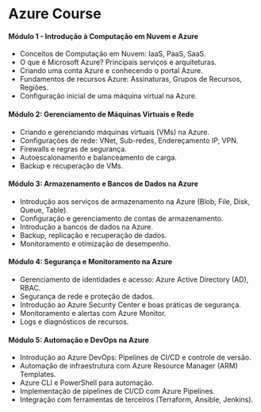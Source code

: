 # Azure Course

#### Módulo 1 - Introdução à Computação em Nuvem e Azure
- Conceitos de Computação em Nuvem: IaaS, PaaS, SaaS.
- O que é Microsoft Azure? Principais serviços e arquiteturas.
- Criando uma conta Azure e conhecendo o portal Azure.
- Fundamentos de recursos Azure: Assinaturas, Grupos de Recursos, Regiões.
- Configuração inicial de uma máquina virtual na Azure.

#### Módulo 2: Gerenciamento de Máquinas Virtuais e Rede
- Criando e gerenciando máquinas virtuais (VMs) na Azure.
- Configurações de rede: VNet, Sub-redes, Endereçamento IP, VPN.
- Firewalls e regras de segurança.
- Autoescalonamento e balanceamento de carga.
- Backup e recuperação de VMs.

#### Módulo 3: Armazenamento e Bancos de Dados na Azure
- Introdução aos serviços de armazenamento na Azure (Blob, File, Disk, Queue, Table).
- Configuração e gerenciamento de contas de armazenamento.
- Introdução a bancos de dados na Azure.
- Backup, replicação e recuperação de dados.
- Monitoramento e otimização de desempenho.

#### Módulo 4: Segurança e Monitoramento na Azure
- Gerenciamento de identidades e acesso: Azure Active Directory (AD), RBAC.
- Segurança de rede e proteção de dados.
- Introdução ao Azure Security Center e boas práticas de segurança.
- Monitoramento e alertas com Azure Monitor.
- Logs e diagnósticos de recursos.

#### Módulo 5: Automação e DevOps na Azure
- Introdução ao Azure DevOps: Pipelines de CI/CD e controle de versão.
- Automação de infraestrutura com Azure Resource Manager (ARM) Templates.
- Azure CLI e PowerShell para automação.
- Implementação de pipelines de CI/CD com Azure Pipelines.
- Integração com ferramentas de terceiros (Terraform, Ansible, Jenkins).
